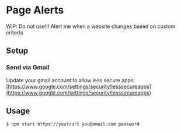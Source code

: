 # Page Alerts
WIP: Do not use!!!
Alert me when a website changes based on custom criteria

## Setup
### Send via Gmail
Update your gmail account to allow less secure apps:
[https://www.google.com/settings/security/lesssecureapps](https://www.google.com/settings/security/lesssecureapps)

## Usage
`$ npm start https://your/url you@email.com password`
